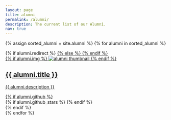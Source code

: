 ```yaml
---
layout: page
title: alumni
permalink: /alumni/
description: The current list of our Alumni.
nav: true
---
```


<div class="projects grid">

  {% assign sorted_alumni = site.alumni %}
  {% for alumni in sorted_alumni %}
  <div class="grid-item">
    {% if alumni.redirect %}
    <a href="{{ alumni.redirect }}" target="_blank">
    {% else %}
    <a href="{{ alumni.url | relative_url }}">
    {% endif %}
      <div class="card hoverable">
        {% if alumni.img %}
        <img src="{{ alumni.img | relative_url }}" alt="alumni thumbnail">
        {% endif %}
        <div class="card-body">
          <h2 class="card-title text-lowercase">{{ alumni.title }}</h2>
          <p class="card-text">{{ alumni.description }}</p>
          <div class="row ml-1 mr-1 p-0">
            {% if alumni.github %}
            <div class="github-icon">
              <div class="icon" data-toggle="tooltip" title="Code Repository">
                <a href="{{ alumni.github }}" target="_blank"><i class="fab fa-github gh-icon"></i></a>
              </div>
              {% if alumni.github_stars %}
              <span class="stars" data-toggle="tooltip" title="GitHub Stars">
                <i class="fas fa-star"></i>
                <span id="{{ alumni.github_stars }}-stars"></span>
              </span>
              {% endif %}
            </div>
            {% endif %}
          </div>
        </div>
      </div>
    </a>
  </div>
{% endfor %}

</div>

